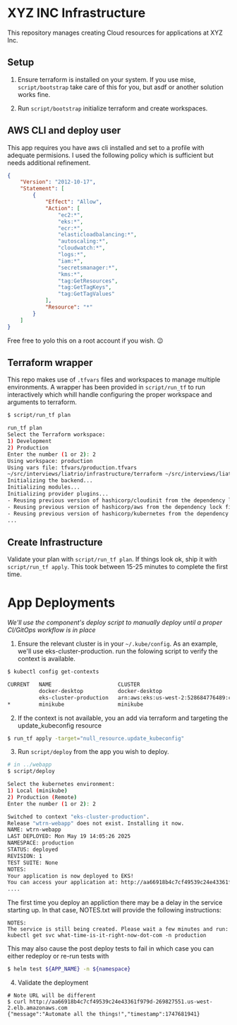 # XYZ INC Infrastructure

This repository manages creating Cloud resources for applications at XYZ Inc.

## Setup

1. Ensure terraform is installed on your system. If you use mise, `script/bootstrap` take care of this for you, but asdf or another solution works fine.

2. Run `script/bootstrap` initialize terraform and create workspaces.

## AWS CLI and deploy user

This app requires you have aws cli installed and set to a profile with adequate permisions. I used the following policy which is sufficient but needs additional refinement.

```json
{
    "Version": "2012-10-17",
    "Statement": [
        {
            "Effect": "Allow",
            "Action": [
                "ec2:*",
                "eks:*",
                "ecr:*",
                "elasticloadbalancing:*",
                "autoscaling:*",
                "cloudwatch:*",
                "logs:*",
                "iam:*",
                "secretsmanager:*",
                "kms:*",
                "tag:GetResources",
                "tag:GetTagKeys",
                "tag:GetTagValues"
            ],
            "Resource": "*"
        }
    ]
}
```

Free free to yolo this on a root account if you wish. 😉

## Terraform wrapper

This repo makes use of `.tfvars` files and workspaces to manage multiple environments. A wrapper has been provided in `script/run_tf` to run interactively which whill handle configuring the proper workspace and arguments to terraform.

```bash
$ script/run_tf plan

run_tf plan                                                                                                                                                                                    13:48:01
Select the Terraform workspace:
1) Development
2) Production
Enter the number (1 or 2): 2
Using workspace: production
Using vars file: tfvars/production.tfvars
~/src/interviews/liatrio/infrastructure/terraform ~/src/interviews/liatrio/infrastructure
Initializing the backend...
Initializing modules...
Initializing provider plugins...
- Reusing previous version of hashicorp/cloudinit from the dependency lock file
- Reusing previous version of hashicorp/aws from the dependency lock file
- Reusing previous version of hashicorp/kubernetes from the dependency lock file
...

```

## Create Infrastructure

Validate your plan with `script/run_tf plan`. If things look ok, ship it with `script/run_tf apply`. This took between 15-25 minutes to complete the first time.


# App Deployments

_We'll use the component's deploy script to manually deploy until a proper CI/GitOps workflow is in place_

1. Ensure the relevant cluster is in your `~/.kube/config`. As an example, we'll use eks-cluster-production. run the folowing script to verify the context is available.

```bash
$ kubectl config get-contexts

CURRENT   NAME                     CLUSTER                                                             AUTHINFO                                                            NAMESPACE
          docker-desktop           docker-desktop                                                      docker-desktop
          eks-cluster-production   arn:aws:eks:us-west-2:528684776489:cluster/eks-cluster-production   arn:aws:eks:us-west-2:528684776489:cluster/eks-cluster-production
*         minikube                 minikube                                                            minikube                                                            default
```

2. If the context is not available, you an add via terraform and targeting the update_kubeconfig resource

```bash
$ run_tf apply -target="null_resource.update_kubeconfig"
```

3. Run `script/deploy` from the app you wish to deploy.

```bash
# in ../webapp
$ script/deploy

Select the kubernetes environment:
1) Local (minikube)
2) Production (Remote)
Enter the number (1 or 2): 2

Switched to context "eks-cluster-production".
Release "wtrn-webapp" does not exist. Installing it now.
NAME: wtrn-webapp
LAST DEPLOYED: Mon May 19 14:05:26 2025
NAMESPACE: production
STATUS: deployed
REVISION: 1
TEST SUITE: None
NOTES:
Your application is now deployed to EKS!
You can access your application at: http://aa66918b4c7cf49539c24e43361f979d-269827551.us-west-2.elb.amazonaws.com
....

```

The first time you deploy an appliction there may be a delay in the service starting up. In that case, NOTES.txt will provide the following instructions:

```
NOTES:
The service is still being created. Please wait a few minutes and run:
kubectl get svc what-time-is-it-right-now-dot-com -n production
```

This may also cause the post deploy tests to fail in which case you can either redeploy or re-run tests with

```bash
$ helm test ${APP_NAME} -n ${namespace}
```

4. Validate the deployment

```
# Note URL will be different
$ curl http://aa66918b4c7cf49539c24e43361f979d-269827551.us-west-2.elb.amazonaws.com
{"message":"Automate all the things!","timestamp":1747681941}
```
